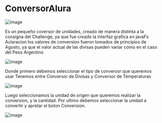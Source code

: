 # ConversorAlura
![image](https://github.com/criscerdan/ConversorAlura/assets/108498876/6e7da63e-90a5-432c-ab77-646620ee23c4)

Es un pequeño coversor de unidades, creado de manera distinta a la consigna del Challenge, ya que fue creado la interfaz grafica en javaFx
Aclaracion los valores de conversion fueron tomados de principios de Agosto, ya que el valor actual de las divisas pueden variar como en el caso del Peso Argentino







![image](https://github.com/criscerdan/ConversorAlura/assets/108498876/5dfc8628-df3c-4367-b8fa-507a3f5f414c)


Donde primero debemos seleccionar el tipo de converosr que queremos usar
Tenemos entre Conversor de Divisas y Conversor de Temperaturas


![image](https://github.com/criscerdan/ConversorAlura/assets/108498876/fbc9a7f4-7731-4a8f-ad91-fa206e212146)



Luego seleccionamos la unidad de origen que queremos realizar la conversion, y la cantidad.
Por ultimo debemos seleccionar la unidad a convertir y apretar el boton Conversion.


![image](https://github.com/criscerdan/ConversorAlura/assets/108498876/63ad2cf5-b88e-4e0c-b7af-e5a7b84b9a0c)
